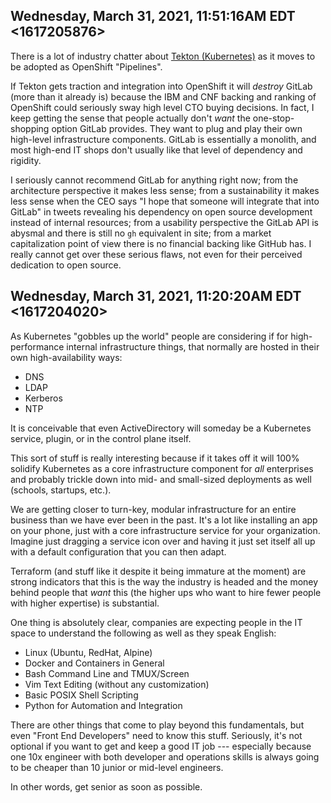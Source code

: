 ## Wednesday, March 31, 2021, 11:51:16AM EDT <1617205876>

There is a lot of industry chatter about [Tekton
(Kubernetes)](https://duck.com/lite?kd=-1&kp=-1&q=Tekton (Kubernetes))
as it moves to be adopted as OpenShift "Pipelines". 

If Tekton gets traction and integration into OpenShift it will *destroy*
GitLab (more than it already is) because the IBM and CNF backing and ranking of
OpenShift could seriously sway high level CTO buying decisions. In fact,
I keep getting the sense that people actually don't *want* the
one-stop-shopping option GitLab provides. They want to plug and play
their own high-level infrastructure components. GitLab is essentially a
monolith, and most high-end IT shops don't usually like that level of
dependency and rigidity. 

I seriously cannot recommend GitLab for anything right now; from the
architecture perspective it makes less sense; from a sustainability it
makes less sense when the CEO says "I hope that someone will integrate
that into GitLab" in tweets revealing his dependency on open source
development instead of internal resources; from a usability perspective
the GitLab API is abysmal and there is still no `gh` equivalent in site;
from a market capitalization point of view there is no financial backing
like GitHub has. I really cannot get over these serious flaws, not even
for their perceived dedication to open source.

## Wednesday, March 31, 2021, 11:20:20AM EDT <1617204020>

As Kubernetes "gobbles up the world" people are considering if for
high-performance internal infrastructure things, that normally are
hosted in their own high-availability ways:

* DNS
* LDAP
* Kerberos
* NTP 

It is conceivable that even ActiveDirectory will someday be a Kubernetes
service, plugin, or in the control plane itself. 

This sort of stuff is really interesting because if it takes off it will
100% solidify Kubernetes as a core infrastructure component for *all*
enterprises and probably trickle down into mid- and small-sized
deployments as well (schools, startups, etc.). 

We are getting closer to turn-key, modular infrastructure for an entire
business than we have ever been in the past. It's a lot like installing
an app on your phone, just with a core infrastructure service for your
organization. Imagine just dragging a service icon over and having it
just set itself all up with a default configuration that you can then
adapt.

Terraform (and stuff like it despite it being immature at the moment)
are strong indicators that this is the way the industry is headed and
the money behind people that *want* this (the higher ups who want to
hire fewer people with higher expertise) is substantial.

One thing is absolutely clear, companies are expecting people in the IT
space to understand the following as well as they speak English:

* Linux (Ubuntu, RedHat, Alpine)
* Docker and Containers in General
* Bash Command Line and TMUX/Screen
* Vim Text Editing (without any customization)
* Basic POSIX Shell Scripting
* Python for Automation and Integration

There are other things that come to play beyond this fundamentals, but
even "Front End Developers" need to know this stuff. Seriously, it's not
optional if you want to get and keep a good IT job --- especially
because one 10x engineer with both developer and operations skills is
always going to be cheaper than 10 junior or mid-level engineers.

In other words, get senior as soon as possible.
